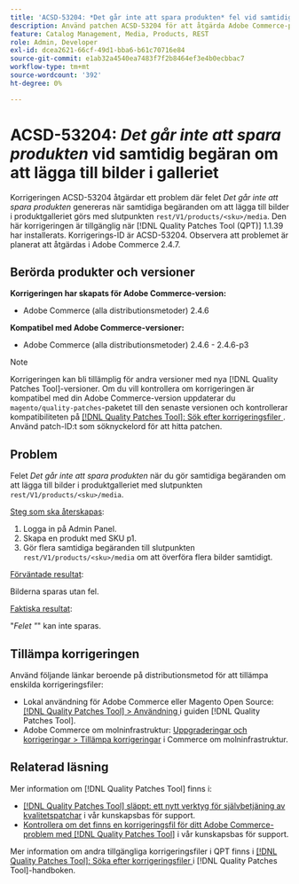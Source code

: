 ```yaml
---
title: 'ACSD-53204: *Det går inte att spara produkten* fel vid samtidig begäran om att lägga till bilder i galleriet'
description: Använd patchen ACSD-53204 för att åtgärda Adobe Commerce-problemet där *Felet inte kan sparas* uppstår när du gör samtidiga begäranden om att lägga till bilder i produktgalleriet med resten/V1/products/&lt;sku&gt;/media endpoint.
feature: Catalog Management, Media, Products, REST
role: Admin, Developer
exl-id: dcea2621-66cf-49d1-bba6-b61c70716e84
source-git-commit: e1ab32a4540ea7483f7f2b8464ef3e4b0ecbbac7
workflow-type: tm+mt
source-wordcount: '392'
ht-degree: 0%

---
```


# ACSD-53204: *Det går inte att spara produkten* vid samtidig begäran om att lägga till bilder i galleriet

Korrigeringen ACSD-53204 åtgärdar ett problem där felet *Det går inte att spara produkten* genereras när samtidiga begäranden om att lägga till bilder i produktgalleriet görs med slutpunkten `rest/V1/products/<sku>/media`. Den här korrigeringen är tillgänglig när [!DNL Quality Patches Tool (QPT)] 1.1.39 har installerats. Korrigerings-ID är ACSD-53204. Observera att problemet är planerat att åtgärdas i Adobe Commerce 2.4.7.

## Berörda produkter och versioner

**Korrigeringen har skapats för Adobe Commerce-version:**

* Adobe Commerce (alla distributionsmetoder) 2.4.6

**Kompatibel med Adobe Commerce-versioner:**

* Adobe Commerce (alla distributionsmetoder) 2.4.6 - 2.4.6-p3

>[!NOTE]
>
>Korrigeringen kan bli tillämplig för andra versioner med nya [!DNL Quality Patches Tool]-versioner. Om du vill kontrollera om korrigeringen är kompatibel med din Adobe Commerce-version uppdaterar du `magento/quality-patches`-paketet till den senaste versionen och kontrollerar kompatibiliteten på [[!DNL Quality Patches Tool]: Sök efter korrigeringsfiler ](https://experienceleague.adobe.com/tools/commerce-quality-patches/index.html). Använd patch-ID:t som söknyckelord för att hitta patchen.

## Problem

Felet *Det går inte att spara produkten* när du gör samtidiga begäranden om att lägga till bilder i produktgalleriet med slutpunkten `rest/V1/products/<sku>/media`.

<u>Steg som ska återskapas</u>:

1. Logga in på Admin Panel.
1. Skapa en produkt med SKU p1.
1. Gör flera samtidiga begäranden till slutpunkten `rest/V1/products/<sku>/media` om att överföra flera bilder samtidigt.

<u>Förväntade resultat</u>:

Bilderna sparas utan fel.

<u>Faktiska resultat</u>:

&quot;*Felet &quot;*&quot; kan inte sparas.

## Tillämpa korrigeringen

Använd följande länkar beroende på distributionsmetod för att tillämpa enskilda korrigeringsfiler:

* Lokal användning för Adobe Commerce eller Magento Open Source: [[!DNL Quality Patches Tool] > Användning ](https://experienceleague.adobe.com/docs/commerce-operations/tools/quality-patches-tool/usage.html) i guiden [!DNL Quality Patches Tool].
* Adobe Commerce om molninfrastruktur: [Uppgraderingar och korrigeringar > Tillämpa korrigeringar](https://experienceleague.adobe.com/docs/commerce-cloud-service/user-guide/develop/upgrade/apply-patches.html) i Commerce om molninfrastruktur.

## Relaterad läsning

Mer information om [!DNL Quality Patches Tool] finns i:

* [[!DNL Quality Patches Tool] släppt: ett nytt verktyg för självbetjäning av kvalitetspatchar](/help/announcements/adobe-commerce-announcements/magento-quality-patches-released-new-tool-to-self-serve-quality-patches.md) i vår kunskapsbas för support.
* [Kontrollera om det finns en korrigeringsfil för ditt Adobe Commerce-problem med  [!DNL Quality Patches Tool]](/help/support-tools/patches-available-in-qpt-tool/check-patch-for-magento-issue-with-magento-quality-patches.md) i vår kunskapsbas för support.

Mer information om andra tillgängliga korrigeringsfiler i QPT finns i [[!DNL Quality Patches Tool]: Söka efter korrigeringsfiler ](https://experienceleague.adobe.com/tools/commerce-quality-patches/index.html) i [!DNL Quality Patches Tool]-handboken.
